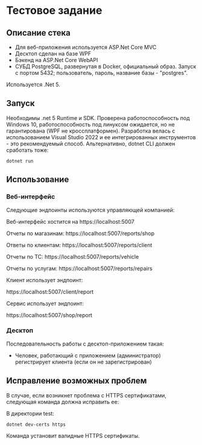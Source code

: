 # Тестовое задание

## Описание стека
- Для веб-приложения используется ASP.Net Core MVC
- Десктоп сделан на базе WPF
- Бэкенд на ASP.Net Core WebAPI
- СУБД PostgreSQL, развернутая в Docker, официальный образ. Запуск с портом 5432; пользователь, пароль, название базы - "postgres".

Используется .Net 5.

## Запуск
Необходимы .net 5 Runtime и SDK. Проверена работоспособность под Windows 10, работоспособность под линуксом ожидается, но не гарантирована (WPF не кроссплатформен).
Разработка велась с использованием Visual Studio 2022 и ее интегрированных инструментов - это рекомендуемый способ. 
Альтернативно, dotnet CLI должен сработать тоже:

`dotnet run`

## Использование
### Веб-интерфейс

Следующие эндпоинты используются управляющей компанией:

Веб-интерфейс хостится на https://localhost:5007

Отчеты по магазинам: https://localhost:5007/reports/shop

Ответы по клиентам: https://localhost:5007/reports/client

Отчеты по ТС: https://localhost:5007/reports/vehicle

Отчеты по услугам: https://localhost:5007/reports/repairs


Клиент использует эндпоинт:

https://localhost:5007/client/report


Сервис использует эндпоинт:

https://localhost:5007/shop/report

### Десктоп
Последовательность работы с десктоп-приложением такая:
- Человек, работающий с приложением (администратор) регистрирует клиента (если он не зарегистрирован)


## Исправление возможных проблем
В случае, если возникнет проблема с HTTPS сертификатами, следующая команда должна исправить ее:

В директории test:

`dotnet dev-certs https`

Команда установит валидные HTTPS сертификаты.
